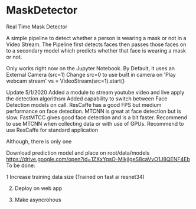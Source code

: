 # MaskDetector
Real Time Mask Detector

A simple pipeline to detect whether a person is wearing a mask or not in a Video Stream.
The Pipeline first detects faces then passes those faces on to a secondary model which predicts whether that face is wearing a mask or not.


Only works right now on the Jupyter Notebook.
By Default, it uses an External Camera (src=1)
Change src=0 to use built in camera on 'Play webcam stream'
vs = VideoStream(src=1).start()


Update 5/1/2020
Added a module to stream youtube video and live apply the detection algorithsm
Added capability to switch between Face Detection models on call. ResCaffe has a good FPS but medium performance on face detection. MTCNN is great at face detection but is slow. FastMTCC gives good face detection and is a bit faster. Recommend to use MTCNN when collecting data or with use of GPUs. Recommend to use ResCaffe for standard application

Although, there is only one 

Download prediction model and place on root/data/models
https://drive.google.com/open?id=1ZXxYqsO-MlkjIgeS8caVvO1J8QENF4Eb
To be done:


1 Increase training data size (Trained on fast ai resnet34)

2. Deploy on web app

3. Make asyncrohous


